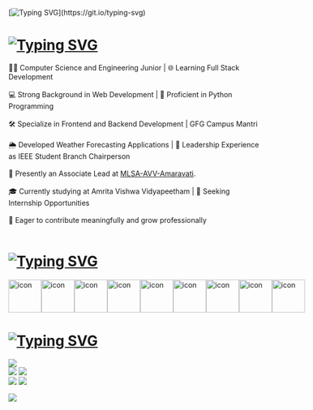 [![Typing SVG](https://readme-typing-svg.demolab.com?font=Aptos&weight=300&size=30&duration=1000&pause=1000&color=37C0C9&center=false&vCenter=true&random=true&width=435&lines=Hi%2C+this+is+Aloukik!)](https://git.io/typing-svg)

# [![Typing SVG](https://readme-typing-svg.demolab.com?font=Aptos&weight=300&size=30&duration=2000&pause=100&color=FFFFFF&center=false&repeat=true&random=true&width=435&lines=%F0%9F%92%AB+About+me%3A)](https://git.io/typing-svg)

👨‍💻 Computer Science and Engineering Junior | 🌐 Learning Full Stack Development<br><br>
💻 Strong Background in Web Development | 🐍 Proficient in Python Programming<br><br>
🛠️ Specialize in Frontend and Backend Development | GFG Campus Mantri<br><br>
🌦️ Developed Weather Forecasting Applications | 🚀 Leadership Experience as IEEE Student Branch Chairperson<br><br>
🚀 Presently an Associate Lead at [MLSA-AVV-Amaravati](https://github.com/MLSA-AVV-Amaravati).<br><br>
🎓 Currently studying at Amrita Vishwa Vidyapeetham | 🚀 Seeking Internship Opportunities<br><br>
🌱 Eager to contribute meaningfully and grow professionally<br><br>

<!--
**aloukikjoshi/aloukikjoshi** is a ✨ _special_ ✨ repository because its `README.md` (this file) appears on your GitHub profile.

Here are some ideas to get you started:

- 🔭 I’m currently working on ...
- 🌱 I’m currently learning ...
- 👯 I’m looking to collaborate on ...
- 🤔 I’m looking for help with ...
- 💬 Ask me about ...
- 📫 How to reach me: ...
- 😄 Pronouns: ...
- ⚡ Fun fact: ...
-->

# [![Typing SVG](https://readme-typing-svg.demolab.com?font=Aptos&weight=300&size=30&duration=2000&pause=100&color=FFFFFF&center=false&repeat=true&random=true&width=435&lines=%F0%9F%92%BB+Tech+Stack%3A)](https://git.io/typing-svg)

<div style="display: flex; align-items: flex-start;"><img src="https://techstack-generator.vercel.app/js-icon.svg" alt="icon" width="65" height="65" /><img src="https://techstack-generator.vercel.app/cpp-icon.svg" alt="icon" width="65" height="65" /><img src="https://techstack-generator.vercel.app/prettier-icon.svg" alt="icon" width="65" height="65" /><img src="https://techstack-generator.vercel.app/python-icon.svg" alt="icon" width="65" height="65" /><img src="https://techstack-generator.vercel.app/github-icon.svg" alt="icon" width="65" height="65" /><img src="https://techstack-generator.vercel.app/webpack-icon.svg" alt="icon" width="65" height="65" /><img src="https://techstack-generator.vercel.app/java-icon.svg" alt="icon" width="65" height="65" /><img src="https://techstack-generator.vercel.app/mysql-icon.svg" alt="icon" width="65" height="65" /><img src="https://techstack-generator.vercel.app/raspberrypi-icon.svg" alt="icon" width="65" height="65" /></div>

# [![Typing SVG](https://readme-typing-svg.demolab.com?font=Aptos&weight=300&size=30&duration=2000&pause=100&color=FFFFFF&repeat=true&random=true&width=435&lines=%F0%9F%93%8A+GitHub+Stats%3A)](https://git.io/typing-svg)
![](http://github-profile-summary-cards.vercel.app/api/cards/profile-details?username=aloukikjoshi&theme=github_dark)<br/>
![](http://github-profile-summary-cards.vercel.app/api/cards/repos-per-language?username=aloukikjoshi&theme=github_dark)
![](http://github-profile-summary-cards.vercel.app/api/cards/most-commit-language?username=aloukikjoshi&theme=github_dark)<br/>
![](http://github-profile-summary-cards.vercel.app/api/cards/stats?username=aloukikjoshi&theme=github_dark)
![](http://github-profile-summary-cards.vercel.app/api/cards/productive-time?username=aloukikjoshi&theme=github_dark&utcOffset=5.30)

![](https://komarev.com/ghpvc/?username=aloukikjoshi)

